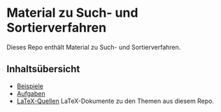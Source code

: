 # Material zu Such- und Sortierverfahren

Dieses Repo enthält Material zu Such- und Sortierverfahren.

## Inhaltsübersicht

* [Beispiele](examples/README.md)
* [Aufgaben](exercises/README.md)
* [LaTeX-Quellen](texdocs/README.md)
  LaTeX-Dokumente zu den Themen aus diesem Repo.
